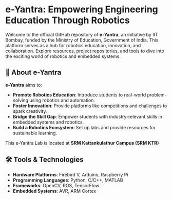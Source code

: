 # e-Yantra: Empowering Engineering Education Through Robotics

Welcome to the official GitHub repository of **e-Yantra**, an initiative by IIT Bombay, funded by the Ministry of Education, Government of India. This platform serves as a hub for robotics education, innovation, and collaboration. Explore resources, project repositories, and tools to dive into the exciting world of robotics and embedded systems.



## 🚀 About e-Yantra

**e-Yantra** aims to:
- **Promote Robotics Education**: Introduce students to real-world problem-solving using robotics and automation.
- **Foster Innovation**: Provide platforms like competitions and challenges to spark creativity.
- **Bridge the Skill Gap**: Empower students with industry-relevant skills in embedded systems and robotics.
- **Build a Robotics Ecosystem**: Set up labs and provide resources for sustainable learning.

This e-Yantra Lab is located at **SRM Kattankulathur Campus (SRM KTR)**

## 🛠️ Tools & Technologies

- **Hardware Platforms**: Firebird V, Arduino, Raspberry Pi
- **Programming Languages**: Python, C/C++, MATLAB
- **Frameworks**: OpenCV, ROS, TensorFlow
- **Embedded Systems**: AVR, ARM Cortex
